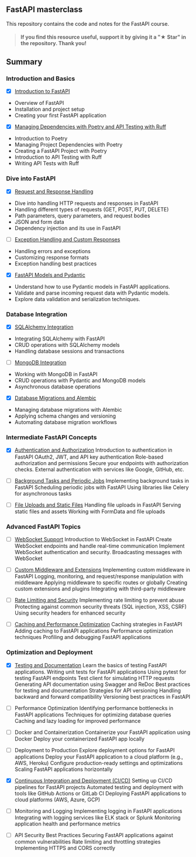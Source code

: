 ## FastAPI masterclass

This repository contains the code and notes for the FastAPI course.

> #### If you find this resource useful, support it by giving it a "★ Star" in the repository. Thank you!

## Summary
### Introduction and Basics
- [x] [Introduction to FastAPI](./docs/01-introduction.md)
- Overview of FastAPI
- Installation and project setup
- Creating your first FastAPI application

- [x] [Managing Dependencies with Poetry and API Testing with Ruff](./docs/02-poetry-ruff.md)
- Introduction to Poetry
- Managing Project Dependencies with Poetry
- Creating a FastAPI Project with Poetry
- Introduction to API Testing with Ruff
- Writing API Tests with Ruff

### Dive into FastAPI
- [x] [Request and Response Handling](./docs/03-request-handling.md)
- Dive into handling HTTP requests and responses in FastAPI
- Handling different types of requests (GET, POST, PUT, DELETE)
- Path parameters, query parameters, and request bodies
- JSON and form data
- Dependency injection and its use in FastAPI

- [ ] [Exception Handling and Custom Responses](#)
- Handling errors and exceptions
- Customizing response formats
- Exception handling best practices

- [x] [FastAPI Models and Pydantic](./docs/04-pydantic.md)
- Understand how to use Pydantic models in FastAPI applications.
- Validate and parse incoming request data with Pydantic models.
- Explore data validation and serialization techniques.

### Database Integration
- [x] [SQLAlchemy Integration](./docs/05-sqlalchemy.md)
- Integrating SQLAlchemy with FastAPI
- CRUD operations with SQLAlchemy models
- Handling database sessions and transactions

- [ ] [MongoDB Integration](#)
- Working with MongoDB in FastAPI
- CRUD operations with Pydantic and MongoDB models
- Asynchronous database operations

- [x] [Database Migrations and Alembic](./docs/06-migrations.md)
- Managing database migrations with Alembic
- Applying schema changes and versioning
- Automating database migration workflows

### Intermediate FastAPI Concepts
- [x] [Authentication and Authorization](./docs/07-auth.md)
Introduction to authentication in FastAPI
OAuth2, JWT, and API key authentication
Role-based authorization and permissions
Secure your endpoints with authorization checks.
External authentication with services like Google, GitHub, etc.

- [ ] [Background Tasks and Periodic Jobs](#)
Implementing background tasks in FastAPI
Scheduling periodic jobs with FastAPI
Using libraries like Celery for asynchronous tasks

- [ ] [File Uploads and Static Files](#)
Handling file uploads in FastAPI
Serving static files and assets
Working with FormData and file uploads

### Advanced FastAPI Topics
- [ ] [WebSocket Support](#)
Introduction to WebSocket in FastAPI
Create WebSocket endpoints and handle real-time communication
Implement WebSocket authentication and security.
Broadcasting messages with WebSocket

- [ ] [Custom Middleware and Extensions](#)
Implementing custom middleware in FastAPI
Logging, monitoring, and request/response manipulation with middleware
Applying middleware to specific routes or globally
Creating custom extensions and plugins
Integrating with third-party middleware

- [ ] [Rate Limiting and Security](#)
Implementing rate limiting to prevent abuse
Protecting against common security threats (SQL injection, XSS, CSRF)
Using security headers for enhanced security

- [ ] [Caching and Performance Optimization](#)
Caching strategies in FastAPI
Adding caching to FastAPI applications
Performance optimization techniques
Profiling and debugging FastAPI applications

### Optimization and Deployment
- [x] [Testing and Documentation](./docs/08-testing.md)
Learn the basics of testing FastAPI applications.
Writing unit tests for FastAPI applications
Using pytest for testing FastAPI endpoints
Test client for simulating HTTP requests
Generating API documentation using Swagger and ReDoc
Best practices for testing and documentation
Strategies for API versioning
Handling backward and forward compatibility
Versioning best practices in FastAPI

- [ ] Performance Optimization
Identifying performance bottlenecks in FastAPI applications
Techniques for optimizing database queries
Caching and lazy loading for improved performance

- [ ] Docker and Containerization
Containerize your FastAPI application using Docker
Deploy your containerized FastAPI app locally

- [ ] Deployment to Production
Explore deployment options for FastAPI applications
Deploy your FastAPI application to a cloud platform (e.g., AWS, Heroku)
Configure production-ready settings and optimizations
Scaling FastAPI applications horizontally

- [x] [Continuous Integration and Deployment (CI/CD)](./docs/09-ci-cd.md)
Setting up CI/CD pipelines for FastAPI projects
Automated testing and deployment with tools like GitHub Actions or GitLab CI
Deploying FastAPI applications to cloud platforms (AWS, Azure, GCP)

- [ ] Monitoring and Logging
Implementing logging in FastAPI applications
Integrating with logging services like ELK stack or Splunk
Monitoring application health and performance metrics

- [ ] API Security Best Practices
Securing FastAPI applications against common vulnerabilities
Rate limiting and throttling strategies
Implementing HTTPS and CORS correctly

